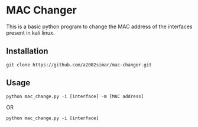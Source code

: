 # MAC Changer
This is a basic python program to change the MAC address of the interfaces present in kali linux.
## Installation
```
git clone https://github.com/a2002simar/mac-changer.git
```
## Usage
```
python mac_change.py -i [interface] -m [MAC address]
```
OR
```
python mac_change.py -i [interface]
```
